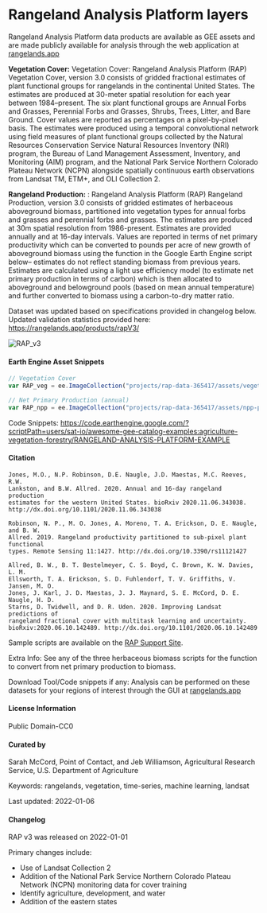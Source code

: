 # Rangeland Analysis Platform layers
Rangeland Analysis Platform data products are available as GEE assets and are made publicly available for analysis through the web application at [rangelands.app](https://rangelands.app)

**Vegetation Cover:** Vegetation Cover: Rangeland Analysis Platform (RAP) Vegetation Cover, version 3.0 consists of gridded fractional estimates of plant functional groups for rangelands in the continental United States. The estimates are produced at 30-meter spatial resolution for each year between 1984–present. The six plant functional groups are Annual Forbs and Grasses, Perennial Forbs and Grasses, Shrubs, Trees, Litter, and Bare Ground. Cover values are reported as percentages on a pixel-by-pixel basis. The estimates were produced using a temporal convolutional network using field measures of plant functional groups collected by the Natural Resources Conservation Service Natural Resources Inventory (NRI) program, the Bureau of Land Management Assessment, Inventory, and Monitoring (AIM) program, and the National Park Service Northern Colorado Plateau Network (NCPN) alongside spatially continuous earth observations from Landsat TM, ETM+, and OLI Collection 2.

**Rangeland Production:** : Rangeland Analysis Platform (RAP) Rangeland Production, version 3.0 consists of gridded estimates of herbaceous aboveground biomass, partitioned into vegetation types for annual forbs and grasses and perennial forbs and grasses. The estimates are produced at 30m spatial resolution from 1986-present. Estimates are provided annually and at 16-day intervals. Values are reported in terms of net primary productivity which can be converted to pounds per acre of new growth of aboveground biomass using the function in the Google Earth Engine script below– estimates do not reflect standing biomass from previous years. Estimates are calculated using a light use efficiency model (to estimate net primary production in terms of carbon) which is then allocated to aboveground and belowground pools (based on mean annual temperature) and further converted to biomass using a carbon-to-dry matter ratio.

Dataset was updated based on specifications provided in changelog below. Updated validation statistics provided here: https://rangelands.app/products/rapV3/

![RAP_v3](https://user-images.githubusercontent.com/33233973/148469528-e8e45e3b-bee6-4c00-907e-4f3b3dfb35c1.JPG)

#### Earth Engine Asset Snippets

```js
// Vegetation Cover
var RAP_veg = ee.ImageCollection("projects/rap-data-365417/assets/vegetation-cover-v3")

// Net Primary Production (annual)
var RAP_npp = ee.ImageCollection("projects/rap-data-365417/assets/npp-partitioned-v3")

```

Code Snippets: https://code.earthengine.google.com/?scriptPath=users/sat-io/awesome-gee-catalog-examples:agriculture-vegetation-forestry/RANGELAND-ANALYSIS-PLATFORM-EXAMPLE

#### Citation

```
Jones, M.O., N.P. Robinson, D.E. Naugle, J.D. Maestas, M.C. Reeves, R.W.
Lankston, and B.W. Allred. 2020. Annual and 16-day rangeland production
estimates for the western United States. bioRxiv 2020.11.06.343038.
http://dx.doi.org/10.1101/2020.11.06.343038

Robinson, N. P., M. O. Jones, A. Moreno, T. A. Erickson, D. E. Naugle, and B. W.
Allred. 2019. Rangeland productivity partitioned to sub-pixel plant functional
types. Remote Sensing 11:1427. http://dx.doi.org/10.3390/rs11121427

Allred, B. W., B. T. Bestelmeyer, C. S. Boyd, C. Brown, K. W. Davies, L. M.
Ellsworth, T. A. Erickson, S. D. Fuhlendorf, T. V. Griffiths, V. Jansen, M. O.
Jones, J. Karl, J. D. Maestas, J. J. Maynard, S. E. McCord, D. E. Naugle, H. D.
Starns, D. Twidwell, and D. R. Uden. 2020. Improving Landsat predictions of
rangeland fractional cover with multitask learning and uncertainty.
bioRxiv:2020.06.10.142489. http://dx.doi.org/10.1101/2020.06.10.142489
```

Sample scripts are available on the [RAP Support Site](https://rangelands.app/support/61-processing-rap-data-in-google-earth-engine).

Extra Info: See any of the three herbaceous biomass scripts for the function to convert from net primary production to biomass.

Download Tool/Code snippets if any: Analysis can be performed on these datasets for your regions of interest through the GUI at [rangelands.app](https://rangelands.app)

#### License Information

Public Domain-CC0

#### Curated by
Sarah McCord, Point of Contact, and Jeb Williamson, Agricultural Research Service, U.S. Department of Agriculture

Keywords: rangelands, vegetation, time-series, machine learning, landsat

Last updated: 2022-01-06

#### Changelog

RAP v3 was released on 2022-01-01

Primary changes include:

* Use of Landsat Collection 2
* Addition of the National Park Service Northern Colorado Plateau Network (NCPN) monitoring data for cover training
* Identify agriculture, development, and water
* Addition of the eastern states
